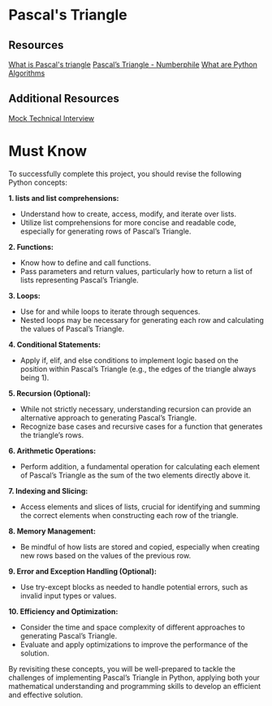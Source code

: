 # Pascal's Triangle
## Resources
[What is Pascal's triangle](https://intranet.alxswe.com/rltoken/F458nFkW9StJum2zPI4khg "What is Pascal’s triangle")
[Pascal’s Triangle - Numberphile](https://intranet.alxswe.com/rltoken/XXMN2RVCCGcF5l5ZnUIv8Q "Pascal’s Triangle - Numberphile")
[What are Python Algorithms](https://intranet.alxswe.com/rltoken/q5v0xbgrVxG4Nf-fV-BW2w "What are Python Algorithms")
## Additional Resources
[Mock Technical Interview](https://intranet.alxswe.com/rltoken/vKf7Spm4xxFMom3x4Jx52g "Mock Technical Interview")
# Must Know
To successfully complete this project, you should revise the following Python concepts:

**1. lists and list comprehensions:**

- Understand how to create, access, modify, and iterate over lists.
- Utilize list comprehensions for more concise and readable code, especially for generating rows of Pascal’s Triangle.

**2. Functions:**

- Know how to define and call functions.
- Pass parameters and return values, particularly how to return a list of lists representing Pascal’s Triangle.

**3. Loops:**

- Use for and while loops to iterate through sequences.
- Nested loops may be necessary for generating each row and calculating the values of Pascal’s Triangle.

**4. Conditional Statements:**

- Apply if, elif, and else conditions to implement logic based on the position within Pascal’s Triangle (e.g., the edges of the triangle always being 1).

**5. Recursion (Optional):**

- While not strictly necessary, understanding recursion can provide an alternative approach to generating Pascal’s Triangle.
- Recognize base cases and recursive cases for a function that generates the triangle’s rows.

**6. Arithmetic Operations:**

- Perform addition, a fundamental operation for calculating each element of Pascal’s Triangle as the sum of the two elements directly above it.

**7. Indexing and Slicing:**

- Access elements and slices of lists, crucial for identifying and summing the correct elements when constructing each row of the triangle.

**8. Memory Management:**

- Be mindful of how lists are stored and copied, especially when creating new rows based on the values of the previous row.

**9. Error and Exception Handling (Optional):**

- Use try-except blocks as needed to handle potential errors, such as invalid input types or values.

**10. Efficiency and Optimization:**

- Consider the time and space complexity of different approaches to generating Pascal’s Triangle.
- Evaluate and apply optimizations to improve the performance of the solution.

By revisiting these concepts, you will be well-prepared to tackle the challenges of implementing Pascal’s Triangle in Python, applying both your mathematical understanding and programming skills to develop an efficient and effective solution.
